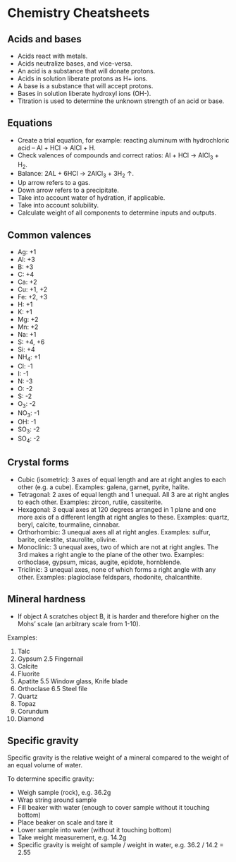 
# Chemistry Cheatsheets

## Acids and bases

- Acids react with metals.
- Acids neutralize bases, and vice-versa.
- An acid is a substance that will donate protons.
- Acids in solution liberate protons as H+ ions.
- A base is a substance that will accept protons.
- Bases in solution liberate hydroxyl ions (OH-).
- Titration is used to determine the unknown strength of an acid or base.

## Equations

- Create a trial equation, for example: reacting aluminum with hydrochloric acid – Al + HCl -> AlCl + H.
- Check valences of compounds and correct ratios: Al + HCl -> AlCl<sub>3</sub> + H<sub>2</sub>. 
- Balance: 2AL + 6HCl -> 2AlCl<sub>3</sub> + 3H<sub>2</sub> &uarr;.
- Up arrow refers to a gas.
- Down arrow refers to a precipitate.
- Take into account water of hydration, if applicable.
- Take into account solubility.
- Calculate weight of all components to determine inputs and outputs.

## Common valences

- Ag: +1
- Al: +3
- B: +3
- C: +4
- Ca: +2
- Cu: +1, +2
- Fe: +2, +3
- H: +1
- K: +1
- Mg: +2
- Mn: +2
- Na: +1
- S: +4, +6
- Si: +4
- NH<sub>4</sub>: +1
- Cl: -1
- I: -1
- N: -3
- O: -2
- S: -2
- O<sub>3</sub>: -2
- NO<sub>3</sub>: -1
- OH: -1
- SO<sub>3</sub>: -2
- SO<sub>4</sub>: -2

## Crystal forms

- Cubic (isometric): 3 axes of equal length and are at right angles to each other (e.g. a cube). Examples: galena, garnet, pyrite, halite.
- Tetragonal: 2 axes of equal length and 1 unequal. All 3 are at right angles to each other. Examples: zircon, rutile, cassiterite.
- Hexagonal: 3 equal axes  at 120 degrees arranged in 1 plane and one more axis of a different length at right angles to these. Examples: quartz, beryl, calcite, tourmaline, cinnabar.
-	Orthorhombic: 3 unequal axes all at right angles. Examples: sulfur, barite, celestite, staurolite, olivine.
-	Monoclinic: 3 unequal axes, two of which are not at right angles. The 3rd makes a right angle to the plane of the other two. Examples: orthoclase, gypsum, micas, augite, epidote, hornblende.
-	Triclinic: 3 unequal axes, none of which forms a right angle with any other. Examples: plagioclase feldspars, rhodonite, chalcanthite.

## Mineral hardness

- If object A scratches object B, it is harder and therefore higher on the Mohs’ scale (an arbitrary scale from 1-10).

Examples:

1. Talc
2. Gypsum
2.5 Fingernail
3. Calcite
4. Fluorite
5. Apatite
5.5 Window glass, Knife blade
6. Orthoclase
6.5 Steel file
7. Quartz
8. Topaz
9. Corundum
10. Diamond

## Specific gravity

Specific gravity is the relative weight of a mineral compared to the weight of an equal volume of water.

To determine specific gravity:
- Weigh sample (rock), e.g. 36.2g
- Wrap string around sample
- Fill beaker with water (enough to cover sample without it touching bottom)
- Place beaker on scale and tare it
- Lower sample into water (without it touching bottom)
- Take weight measurement, e.g. 14.2g
- Specific gravity is weight of sample / weight in water, e.g. 36.2 / 14.2 = 2.55
